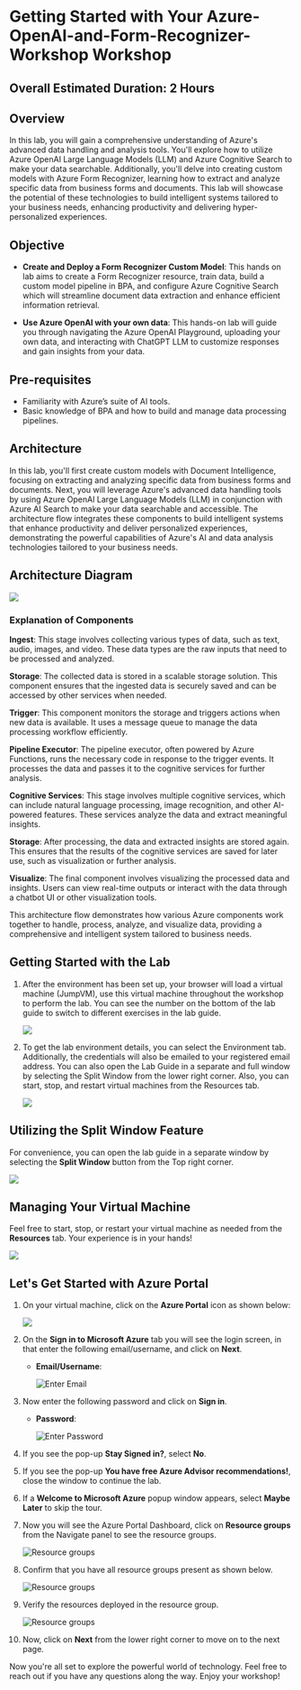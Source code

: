 # Getting Started with Your Azure-OpenAI-and-Form-Recognizer-Workshop Workshop
 
## Overall Estimated Duration: 2 Hours

## Overview

In this lab, you will gain a comprehensive understanding of Azure's advanced data handling and analysis tools. You'll explore how to utilize Azure OpenAI Large Language Models (LLM) and Azure Cognitive Search to make your data searchable. Additionally, you'll delve into creating custom models with Azure Form Recognizer, learning how to extract and analyze specific data from business forms and documents. This lab will showcase the potential of these technologies to build intelligent systems tailored to your business needs, enhancing productivity and delivering hyper-personalized experiences.

## Objective

- **Create and Deploy a Form Recognizer Custom Model**: This hands on lab aims to create a Form Recognizer resource, train data, build a custom model pipeline in BPA, and configure Azure Cognitive Search which will streamline document data extraction and enhance efficient information retrieval. 

- **Use Azure OpenAI with your own data**: This hands-on lab will guide you through navigating the Azure OpenAI Playground, uploading your own data, and interacting with ChatGPT LLM to customize responses and gain insights from your data.

## Pre-requisites

- Familiarity with Azure’s suite of AI tools.
- Basic knowledge of BPA and how to build and manage data processing pipelines.

## Architecture

In this lab, you'll first create custom models with Document Intelligence, focusing on extracting and analyzing specific data from business forms and documents. Next, you will leverage Azure's advanced data handling tools by using Azure OpenAI Large Language Models (LLM) in conjunction with Azure AI Search to make your data searchable and accessible. The architecture flow integrates these components to build intelligent systems that enhance productivity and deliver personalized experiences, demonstrating the powerful capabilities of Azure's AI and data analysis technologies tailored to your business needs.

## Architecture Diagram

 ![](../images/ArchDimage.png)

### Explanation of Components

**Ingest**: This stage involves collecting various types of data, such as text, audio, images, and video. These data types are the raw inputs that need to be processed and analyzed.

**Storage**: The collected data is stored in a scalable storage solution. This component ensures that the ingested data is securely saved and can be accessed by other services when needed.

**Trigger**: This component monitors the storage and triggers actions when new data is available. It uses a message queue to manage the data processing workflow efficiently.

**Pipeline Executor**: The pipeline executor, often powered by Azure Functions, runs the necessary code in response to the trigger events. It processes the data and passes it to the cognitive services for further analysis.

**Cognitive Services**: This stage involves multiple cognitive services, which can include natural language processing, image recognition, and other AI-powered features. These services analyze the data and extract meaningful insights.

**Storage**: After processing, the data and extracted insights are stored again. This ensures that the results of the cognitive services are saved for later use, such as visualization or further analysis.

**Visualize**: The final component involves visualizing the processed data and insights. Users can view real-time outputs or interact with the data through a chatbot UI or other visualization tools.

This architecture flow demonstrates how various Azure components work together to handle, process, analyze, and visualize data, providing a comprehensive and intelligent system tailored to business needs.

## **Getting Started with the Lab**
 
1. After the environment has been set up, your browser will load a virtual machine (JumpVM), use this virtual machine throughout the workshop to perform the lab. You can see the number on the bottom of the lab guide to switch to different exercises in the lab guide.

   ![](images/Intro.png)
 
2. To get the lab environment details, you can select the Environment tab. Additionally, the credentials will also be emailed to your registered email address. You can also open the Lab Guide in a separate and full window by selecting the Split Window from the lower right corner. Also, you can start, stop, and restart virtual machines from the Resources tab.
 
   ![](images/miw(3).png)
 
## **Utilizing the Split Window Feature**
 
For convenience, you can open the lab guide in a separate window by selecting the **Split Window** button from the Top right corner.
 
   ![](images/POWER(1).png)
 
## **Managing Your Virtual Machine**
 
Feel free to start, stop, or restart your virtual machine as needed from the **Resources** tab. Your experience is in your hands!

   ![](images/res.png)
 
## **Let's Get Started with Azure Portal**
 
1. On your virtual machine, click on the **Azure Portal** icon as shown below:
 
    ![](images/form(2).png)

1. On the **Sign in to Microsoft Azure** tab you will see the login screen, in that enter the following email/username, and click on **Next**. 

   * **Email/Username**: <inject key="AzureAdUserEmail"></inject>
   
      ![](images/signin-uname.png "Enter Email")
     
1. Now enter the following password and click on **Sign in**.
   
   * **Password**: <inject key="AzureAdUserPassword"></inject>
   
      ![](images/signin-pword.png "Enter Password")
     
1. If you see the pop-up **Stay Signed in?**, select **No**.

1. If you see the pop-up **You have free Azure Advisor recommendations!**, close the window to continue the lab.

1. If a **Welcome to Microsoft Azure** popup window appears, select **Maybe Later** to skip the tour.
   
1. Now you will see the Azure Portal Dashboard, click on **Resource groups** from the Navigate panel to see the resource groups.

   ![](images/select-rg.png "Resource groups")
   
1. Confirm that you have all resource groups present as shown below.

   ![](images/rg.png "Resource groups")
   
1. Verify the resources deployed in the resource group.

   ![](images/resources.png "Resource groups")
   
1. Now, click on **Next** from the lower right corner to move on to the next page.
 
Now you're all set to explore the powerful world of technology. Feel free to reach out if you have any questions along the way. Enjoy your workshop!
